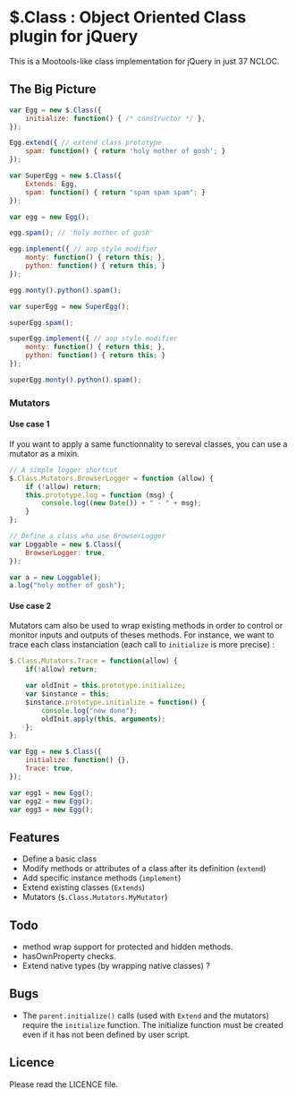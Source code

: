 $.Class : Object Oriented Class plugin for jQuery
=================================================

This is a Mootools-like class implementation for jQuery in just 37 NCLOC.

The Big Picture
---------------

```javascript
var Egg = new $.Class({
    initialize: function() { /* constructor */ },
});

Egg.extend({ // extend class prototype
    spam: function() { return 'holy mother of gosh'; }
});

var SuperEgg = new $.Class({
    Extends: Egg,
    spam: function() { return "spam spam spam"; }
});

var egg = new Egg();

egg.spam(); // 'holy mother of gosh'

egg.implement({ // aop style modifier
    monty: function() { return this; },
    python: function() { return this; }
});

egg.monty().python().spam();

var superEgg = new SuperEgg();

superEgg.spam();

superEgg.implement({ // aop style modifier
    monty: function() { return this; },
    python: function() { return this; }
});

superEgg.monty().python().spam();

```

### Mutators

#### Use case 1

If you want to apply a same functionnality to sereval classes, you can use a mutator as a mixin.

```javascript
// A simple logger shortcut
$.Class.Mutators.BrowserLogger = function (allow) {
    if (!allow) return;
    this.prototype.log = function (msg) {
        console.log((new Date()) + " - " + msg);
    }
};

// Define a class who use BrowserLogger
var Loggable = new $.Class({
    BrowserLogger: true,
});

var a = new Loggable();
a.log("holy mother of gosh");

```

#### Use case 2

Mutators cam also be used to wrap existing methods in order to control or monitor inputs and outputs of theses methods.
For instance, we want to trace each class instanciation (each call to `initialize` is more precise) :

```javascript
$.Class.Mutators.Trace = function(allow) {
    if(!allow) return;

    var oldInit = this.prototype.initialize;
    var $instance = this;
    $instance.prototype.initialize = function() {
        console.log("new done");
        oldInit.apply(this, arguments);
    };
};

var Egg = new $.Class({
    initialize: function() {},
	Trace: true,
});

var egg1 = new Egg();
var egg2 = new Egg();
var egg3 = new Egg();

```


Features
--------

* Define a basic class
* Modify methods or attributes of a class after its definition (`extend`)
* Add specific instance methods (`implement`)
* Extend existing classes (`Extends`)
* Mutators (`$.Class.Mutators.MyMutator`)

Todo
----

* method wrap support for protected and hidden methods.
* hasOwnProperty checks.
* Extend native types (by wrapping native classes) ?

Bugs
----

* The `parent.initialize()` calls (used with `Extend` and the mutators) require the `initialize` function. The initialize function must be created even if it has not been defined by user script.

Licence
-------
Please read the LICENCE file.

